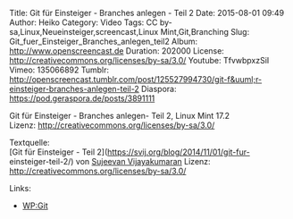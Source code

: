 Title: Git für Einsteiger - Branches anlegen - Teil 2
Date: 2015-08-01 09:49
Author: Heiko
Category: Video
Tags: CC by-sa,Linux,Neueinsteiger,screencast,Linux Mint,Git,Branching
Slug: Git_fuer_Einsteiger_Branches_anlegen_teil2
Album: http://www.openscreencast.de
Duration: 202000
License: http://creativecommons.org/licenses/by-sa/3.0/
Youtube: TfvwbpxzSiI
Vimeo: 135066892
Tumblr: http://openscreencast.tumblr.com/post/125527994730/git-f&uuml;r-einsteiger-branches-anlegen-teil-2
Diaspora: https://pod.geraspora.de/posts/3891111

Git für Einsteiger - Branches anlegen- Teil 2, Linux Mint 17.2  
Lizenz: <http://creativecommons.org/licenses/by-sa/3.0/>  
  
Textquelle:  
[Git für Einsteiger - Teil 2](https://svij.org/blog/2014/11/01/git-fur-
einsteiger-teil-2/) von [Sujeevan Vijayakumaran](http://svij.org/) Lizenz:
http://creativecommons.org/licenses/by-sa/3.0/

Links:

  * [WP:Git](http://de.wikipedia.org/wiki/Git "Link zu wikipedia.org/" )

